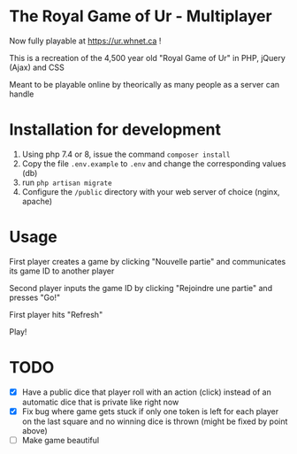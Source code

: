 # The Royal Game of Ur - Multiplayer

Now fully playable at https://ur.whnet.ca !

This is a recreation of the 4,500 year old "Royal Game of Ur" in PHP, jQuery (Ajax) and CSS

Meant to be playable online by theorically as many people as a server can handle

# Installation for development

1. Using php 7.4 or 8, issue the command `composer install`
1. Copy the file `.env.example` to `.env` and change the corresponding values (db)
1. run `php artisan migrate`
1. Configure the `/public` directory with your web server of choice (nginx, apache)

# Usage

First player creates a game by clicking "Nouvelle partie" and communicates its game ID to another player

Second player inputs the game ID by clicking "Rejoindre une partie" and presses "Go!"

First player hits "Refresh"

Play!

# TODO

- [x] Have a public dice that player roll with an action (click) instead of an automatic dice that is private like right now
- [x] Fix bug where game gets stuck if only one token is left for each player on the last square and no winning dice is thrown (might be fixed by point above)
- [ ] Make game beautiful

